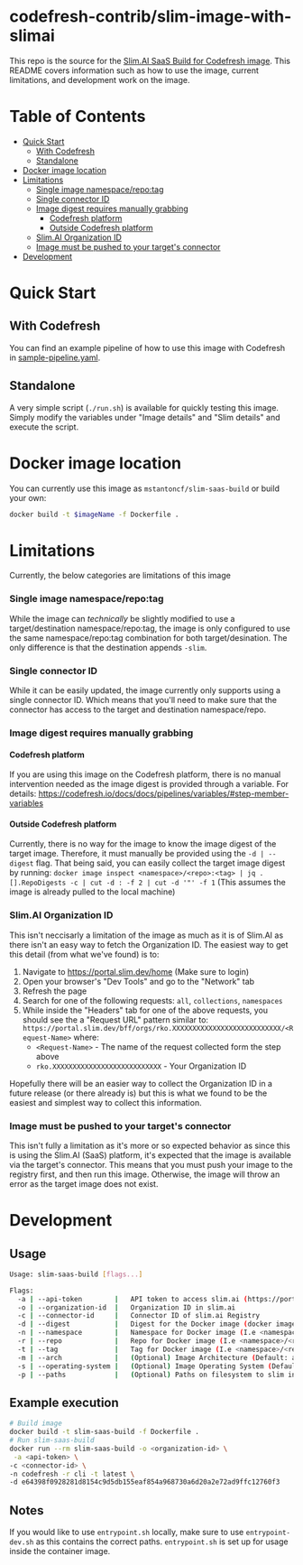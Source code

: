 # codefresh-contrib/slim-image-with-slimai

This repo is the source for the [Slim.AI SaaS Build for Codefresh image](#docker-image-location). This README covers information such as how to use the image, current limitations, and development work on the image.

# Table of Contents

- [Quick Start](#quick-start)
  - [With Codefresh]()
  - [Standalone](#standalone)
- [Docker image location](#docker-image-location)
- [Limitations](#limitations)
    - [Single image namespace/repo:tag](#single-image-namespacerepotag)
    - [Single connector ID](#single-connector-id)
    - [Image digest requires manually grabbing](#image-digest-requires-manually-grabbing)
         - [Codefresh platform](#codefresh-platform)
         - [Outside Codefresh platform](#outside-codefresh-platform)
    - [Slim.AI Organization ID](#slimai-organization-id)
    - [Image must be pushed to your target's connector](#image-must-be-pushed-to-your-targets-connector)
- [Development](#development)


# Quick Start

## With Codefresh

You can find an example pipeline of how to use this image with Codefresh in [sample-pipeline.yaml](sample-pipeline.yaml).

## Standalone

A very simple script (`./run.sh`) is available for quickly testing this image. Simply modify the variables under "Image details" and "Slim details" and execute the script.

# Docker image location

You can currently use this image as `mstantoncf/slim-saas-build` or build your own:

```bash
docker build -t $imageName -f Dockerfile .
```

# Limitations

Currently, the below categories are limitations of this image

### Single image namespace/repo:tag

While the image can *technically* be slightly modified to use a target/destination namespace/repo:tag, the image is only configured to use the same namespace/repo:tag combination for both target/desination. The only difference is that the destination appends `-slim`.
### Single connector ID

While it can be easily updated, the image currently only supports using a single connector ID. Which means that you'll need to make sure that the connector has access to the target and destination namespace/repo.

### Image digest requires manually grabbing

#### Codefresh platform
If you are using this image on the Codefresh platform, there is no manual intervention needed as the image digest is provided through a variable. For details: <https://codefresh.io/docs/docs/pipelines/variables/#step-member-variables>

#### Outside Codefresh platform
Currently, there is no way for the image to know the image digest of the target image. Therefore, it must manually be provided using the `-d | --digest` flag. That being said, you can easily collect the target image digest by running: `docker image inspect <namespace>/<repo>:<tag> | jq .[].RepoDigests -c | cut -d : -f 2 | cut -d '"' -f 1` (This assumes the image is already pulled to the local machine)
### Slim.AI Organization ID

This isn't neccisarly a limitation of the image as much as it is of Slim.AI as there isn't an easy way to fetch the Organization ID. The easiest way to get this detail (from what we've found) is to:

1. Navigate to https://portal.slim.dev/home (Make sure to login)
1. Open your browser's "Dev Tools" and go to the "Network" tab
1. Refresh the page
1. Search for one of the following requests: `all`, `collections`, `namespaces`
1. While inside the "Headers" tab for one of the above requests, you should see the a "Request URL" pattern similar to: `https://portal.slim.dev/bff/orgs/rko.XXXXXXXXXXXXXXXXXXXXXXXXXXX/<Request-Name>` where:
   * `<Request-Name>` - The name of the request collected form the step above
   * `rko.XXXXXXXXXXXXXXXXXXXXXXXXXXX` - Your Organization ID

Hopefully there will be an easier way to collect the Organization ID in a future release (or there already is) but this is what we found to be the easiest and simplest way to collect this information.

### Image must be pushed to your target's connector

This isn't fully a limitation as it's more or so expected behavior as since this is using the Slim.AI (SaaS) platform, it's expected that the image is available via the target's connector. This means that you must push your image to the registry first, and then run this image. Otherwise, the image will throw an error as the target image does not exist.

# Development

## Usage

```bash
Usage: slim-saas-build [flags...]

Flags:
  -a | --api-token        |   API token to access slim.ai (https://portal.slim.dev/settings)
  -o | --organization-id  |   Organization ID in slim.ai
  -c | --connector-id     |   Connector ID of slim.ai Registry
  -d | --digest           |   Digest for the Docker image (docker image inspect <namespace>/<repo>:<tag> | jq .[].RepoDigests -c | cut -d : -f 2 | cut -d '"' -f 1)
  -n | --namespace        |   Namespace for Docker image (I.e <namespace>/<repo>:<tag>)
  -r | --repo             |   Repo for Docker image (I.e <namespace>/<repo>:<tag>)
  -t | --tag              |   Tag for Docker image (I.e <namespace>/<repo>:<tag>)
  -m | --arch             |   (Optional) Image Architecture (Default: amd64)
  -s | --operating-system |   (Optional) Image Operating System (Default: linux)
  -p | --paths            |   (Optional) Paths on filesystem to slim in comma separated list (I.e /usr,/bin,/etc
```

## Example execution

```bash
# Build image
docker build -t slim-saas-build -f Dockerfile .
# Run slim-saas-build
docker run --rm slim-saas-build -o <organization-id> \
 -a <api-token> \
-c <connector-id> \
-n codefresh -r cli -t latest \
-d e64398f0928281d8154c9d5db155eaf854a968730a6d20a2e72ad9ffc12760f3
```
## Notes

If you would like to use `entrypoint.sh` locally, make sure to use `entrypoint-dev.sh` as this contains the correct paths. `entrypoint.sh` is set up for usage inside the container image.


